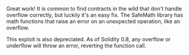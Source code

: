Great work! It is common to find contracts in the wild that don't handle overflow correctly, but luckily it's an easy fix. The SafeMath library has math functions that raise an error on an unexpected operation, like an overflow.

This exploit is also depreciated. As of Solidity 0.8, any overflow or underflow will throw an error, reverting the function call.